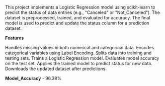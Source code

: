 This project implements a Logistic Regression model using scikit-learn to predict the status of data entries (e.g., "Canceled" or "Not_Canceled"). The dataset is preprocessed, trained, and evaluated for accuracy. The final model is used to predict and update the status column for a prediction dataset.

**Features**

Handles missing values in both numerical and categorical data. Encodes categorical variables using Label Encoding. Splits data into training and testing sets. Trains a Logistic Regression model. Evaluates model accuracy on the test set. Applies the trained model to predict status for new data. Downloads the updated dataset after predictions.

**Model_Accuracy** - 96.38%
